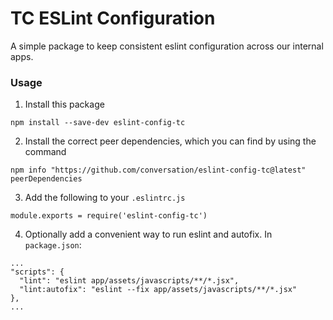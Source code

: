# TC ESLint Configuration

A simple package to keep consistent eslint configuration across our internal apps.

### Usage

1) Install this package
```
npm install --save-dev eslint-config-tc
```

2) Install the correct peer dependencies, which you can find by using the command
```
npm info "https://github.com/conversation/eslint-config-tc@latest" peerDependencies
```

3) Add the following to your `.eslintrc.js`
```
module.exports = require('eslint-config-tc')
```

4) Optionally add a convenient way to run eslint and autofix. In `package.json`:
```
...
"scripts": {
  "lint": "eslint app/assets/javascripts/**/*.jsx",
  "lint:autofix": "eslint --fix app/assets/javascripts/**/*.jsx"
},
...
```
